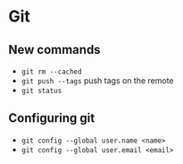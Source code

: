 # Git

## New commands
* `git rm --cached` 
* `git push --tags` push tags on the remote
* `git status`

## Configuring git
* `git config --global user.name <name>`
* `git config --global user.email <email>`